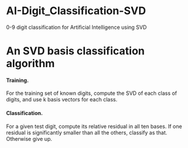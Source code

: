 # AI-Digit_Classification-SVD
0-9 digit classification for Artificial Intelligence using SVD

# An SVD basis classification algorithm
#### Training.
For the training set of known digits, compute the SVD of each
class of digits, and use k basis vectors for each class.
#### Classification.
For a given test digit, compute its relative residual in all
ten bases. If one residual is significantly smaller than all the others,
classify as that. Otherwise give up.
